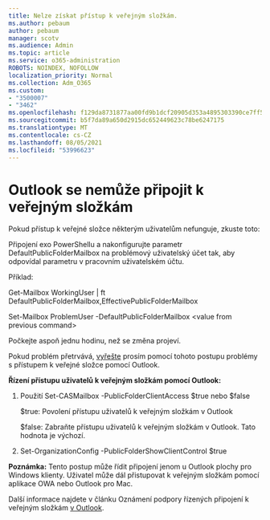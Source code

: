 ```yaml
---
title: Nelze získat přístup k veřejným složkám.
ms.author: pebaum
author: pebaum
manager: scotv
ms.audience: Admin
ms.topic: article
ms.service: o365-administration
ROBOTS: NOINDEX, NOFOLLOW
localization_priority: Normal
ms.collection: Adm_O365
ms.custom:
- "3500007"
- "3462"
ms.openlocfilehash: f129da8731877aa00fd9b1dcf20905d353a4895303390ce7ff5642a8ff3ccbc2
ms.sourcegitcommit: b5f7da89a650d2915dc652449623c78be6247175
ms.translationtype: MT
ms.contentlocale: cs-CZ
ms.lasthandoff: 08/05/2021
ms.locfileid: "53996623"
---
```

# <a name="outlook-cannot-connect-to-public-folders"></a>Outlook se nemůže připojit k veřejným složkám

Pokud přístup k veřejné složce některým uživatelům nefunguje, zkuste toto:

Připojení exo PowerShellu a nakonfigurujte parametr DefaultPublicFolderMailbox na problémový uživatelský účet tak, aby odpovídal parametru v pracovním uživatelském účtu.

Příklad:

Get-Mailbox WorkingUser | ft DefaultPublicFolderMailbox,EffectivePublicFolderMailbox

Set-Mailbox ProblemUser -DefaultPublicFolderMailbox \<value from previous command>

Počkejte aspoň jednu hodinu, než se změna projeví.

Pokud problém přetrvává, [vyřešte](https://aka.ms/pfcte) prosím pomocí tohoto postupu problémy s přístupem k veřejné složce pomocí Outlook.
 
**Řízení přístupu uživatelů k veřejným složkám pomocí Outlook:**

1.  Použití Set-CASMailbox <mailboxname> -PublicFolderClientAccess $true nebo $false  
      
    $true: Povolení přístupu uživatelů k veřejným složkám v Outlook  
      
    $false: Zabraňte přístupu uživatelů k veřejným složkám v Outlook. Tato hodnota je výchozí.  
        
2.  Set-OrganizationConfig -PublicFolderShowClientControl $true   
      
**Poznámka:** Tento postup může řídit připojení jenom u Outlook plochy pro Windows klienty. Uživatel může dál přistupovat k veřejným složkám pomocí aplikace OWA nebo Outlook pro Mac.
 
Další informace najdete v článku Oznámení podpory řízených připojení k veřejným složkám [v Outlook](https://aka.ms/controlpf).